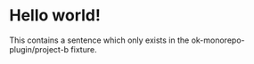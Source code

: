 # Hello world!

This contains a sentence which only exists in the ok-monorepo-plugin/project-b fixture.
